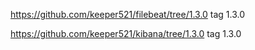 https://github.com/keeper521/filebeat/tree/1.3.0 tag 1.3.0  

https://github.com/keeper521/kibana/tree/1.3.0 tag 1.3.0  
